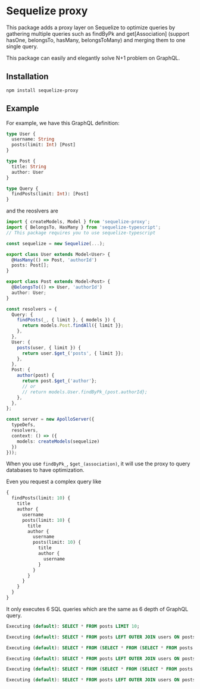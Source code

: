 # Sequelize proxy

This package adds a proxy layer on Sequelize to optimize queries by gathering multiple queries such as findByPk and get[Association] (support hasOne, belongsTo, hasMany, belongsToMany) and merging them to one single query.
  
This package can easily and elegantly solve N+1 problem on GraphQL.

## Installation
```
npm install sequelize-proxy
```

## Example
For example, we have this GraphQL definition:

```graphql
type User {
  username: String
  posts(limit: Int) [Post]
}

type Post {
  title: String
  author: User
}

type Query {
  findPosts(limit: Int): [Post]
}
```

and the reoslvers are
```typescript
import { createModels, Model } from 'sequelize-proxy';
import { BelongsTo, HasMany } from 'sequelize-typescript';
// This package requires you to use sequelize-typescript

const sequelize = new Sequelize(...);

export class User extends Model<User> {
  @HasMany(() => Post, 'authorId')
  posts: Post[];
}

export class Post extends Model<Post> {
  @BelongsTo(() => User, 'authorId')
  author: User;
}

const resolvers = {
  Query: {
    findPosts(_, { limit }, { models }) {
      return models.Post.findAll({ limit }};
    },
  },
  User: {
    posts(user, { limit }) {
      return user.$get_('posts', { limit }};
    },
  },
  Post: {
    author(post) {
      return post.$get_('author'};
      // or
      // return models.User.findByPk_(post.authorId};
    },
  },
};

const server = new ApolloServer({
  typeDefs,
  resolvers,
  context: () => ({
    models: createModels(sequelize)
  })
}));
```

When you use `findByPk_`, `$get_(association)`, it will use the proxy to query databases to have optimization.

Even you request a complex query like
```graphql
{
  findPosts(limit: 10) {
    title
    author {
      username
      posts(limit: 10) {
        title
        author {
          username
          posts(limit: 10) {
            title
            author {
              username
            }
          }
        }
      }
    }
  }
}
```
It only executes 6 SQL queries which are the same as 6 depth of GraphQL query.
```sql
Executing (default): SELECT * FROM posts LIMIT 10;

Executing (default): SELECT * FROM posts LEFT OUTER JOIN users ON posts.authorId = users.id WHERE `posts`.`id` IN (37, 38, 39, 40, 41, 42, 43, 44, 45, 46, 56, 57, 58, 59, 60);

Executing (default): SELECT * FROM (SELECT * FROM (SELECT * FROM posts WHERE posts.authorId = 1 LIMIT 10) AS sub UNION ALL SELECT * FROM (SELECT * FROM posts WHERE posts.authorId = 2 LIMIT 10) AS sub UNION ALL SELECT * FROM (SELECT * FROM posts WHERE posts.authorId = 3 LIMIT 10) AS sub UNION ALL SELECT * FROM (SELECT * FROM posts WHERE posts.authorId = 4 LIMIT 10) AS sub UNION ALL SELECT * FROM (SELECT * FROM posts WHERE posts.authorId = 19 LIMIT 10) AS sub) AS `posts`;

Executing (default): SELECT * FROM posts LEFT OUTER JOIN users ON posts.authorId = users.id WHERE `posts`.`id` IN (38, 40, 39, 44, 59, 45, 43, 58);

Executing (default): SELECT * FROM (SELECT * FROM (SELECT * FROM posts WHERE posts.authorId = 1 LIMIT 10) AS sub UNION ALL SELECT * FROM (SELECT * FROM posts WHERE posts.authorId = 2 LIMIT 10) AS sub UNION ALL SELECT * FROM (SELECT * FROM posts WHERE posts.authorId = 3 LIMIT 10) AS sub UNION ALL SELECT * FROM (SELECT * FROM posts WHERE posts.authorId = 4 LIMIT 10) AS sub UNION ALL SELECT * FROM (SELECT * FROM posts WHERE posts.authorId = 19 LIMIT 10) AS sub) AS `posts`;

Executing (default): SELECT * FROM posts LEFT OUTER JOIN users ON posts.authorId = users.id WHERE `posts`.`id` IN (38, 40, 39, 44, 59, 45, 43, 58);
```
